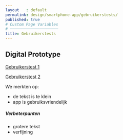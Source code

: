 ```yaml
---
layout   : default
permalink: design/smartphone-app/gebruikerstests/
published: true
# Custom Page Variables
# ─────────────────────
title: Gebruikerstests
---
```


Digital Prototype
-----------------

<a href="https://youtu.be/iBKMwzS3eCs" target="_parent" class="btn btn-primary">Gebruikerstest 1</a>

<a href="https://youtu.be/4cdKaEHXxJ4" target="_parent" class="btn btn-primary">Gebruikerstest 2</a>


We merkten op:
 - de tekst is te klein
 - app is gebruiksvriendelijk

##### Verbeterpunten
 - grotere tekst
 - verfijning